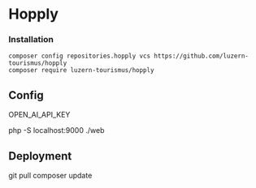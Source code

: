 # Hopply


### Installation
```
composer config repositories.hopply vcs https://github.com/luzern-tourismus/hopply
composer require luzern-tourismus/hopply
```


## Config
OPEN_AI_API_KEY




php -S localhost:9000 ./web






## Deployment

git pull
composer update